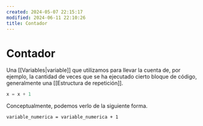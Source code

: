 ```yaml
---
created: 2024-05-07 22:15:17
modified: 2024-06-11 22:10:26
title: Contador
---
```


# Contador

Una [[Variables|variable]] que utilizamos para llevar la cuenta de, por ejemplo, la cantidad de veces que se ha ejecutado cierto bloque de código, generalmente una [[Estructura de repetición]].

```python
x = x + 1
```

Conceptualmente, podemos verlo de la siguiente forma.

```
variable_numerica = variable_numerica + 1
```
